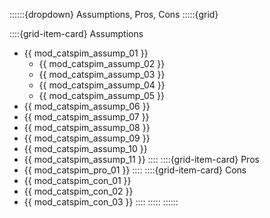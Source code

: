 ::::::{dropdown} Assumptions, Pros, Cons
:::::{grid}

::::{grid-item-card} Assumptions
- {{ mod_catspim_assump_01 }}
  - {{ mod_catspim_assump_02 }}
  - {{ mod_catspim_assump_03 }}
  - {{ mod_catspim_assump_04 }}
  - {{ mod_catspim_assump_05 }}
- {{ mod_catspim_assump_06 }}
- {{ mod_catspim_assump_07 }}
- {{ mod_catspim_assump_08 }}
- {{ mod_catspim_assump_09 }}
- {{ mod_catspim_assump_10 }}
- {{ mod_catspim_assump_11 }}
::::
::::{grid-item-card} Pros
- {{ mod_catspim_pro_01 }}
::::
::::{grid-item-card} Cons
- {{ mod_catspim_con_01 }}
- {{ mod_catspim_con_02 }}
- {{ mod_catspim_con_03 }}
::::
:::::
::::::